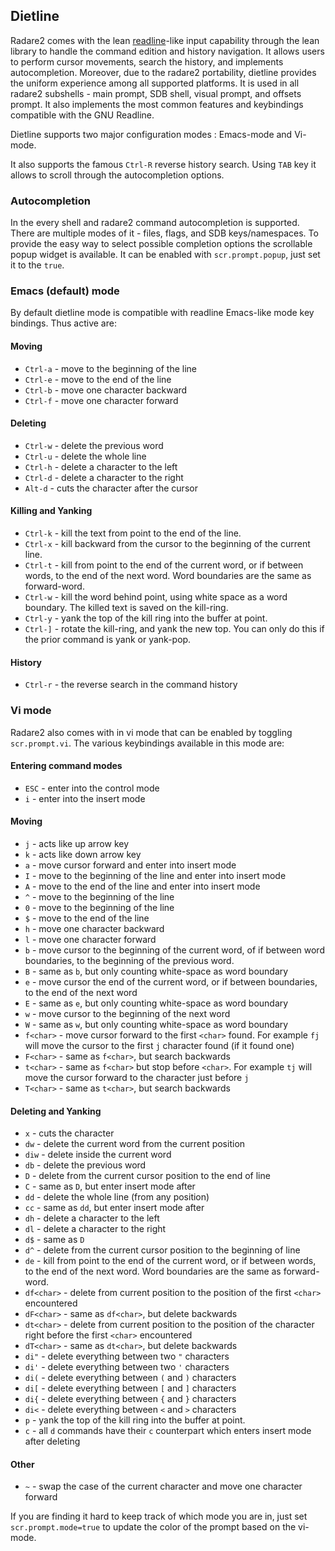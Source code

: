 ## Dietline

Radare2 comes with the lean [readline](https://en.wikipedia.org/wiki/GNU_Readline)-like input capability through the lean library to handle the command edition and history navigation. It allows users to perform cursor movements, search the
history, and implements autocompletion. Moreover, due to the radare2 portability, dietline provides
the uniform experience among all supported platforms. It is used in all radare2 subshells - main
prompt, SDB shell, visual prompt, and offsets prompt. It also implements the most common features
and keybindings compatible with the GNU Readline.

Dietline supports two major configuration modes : Emacs-mode and Vi-mode. 

It also supports the famous `Ctrl-R` reverse history search. Using `TAB` key it allows to scroll through the
autocompletion options.

### Autocompletion

In the every shell and radare2 command autocompletion is supported. There are multiple modes of it -
files, flags, and SDB keys/namespaces. To provide the easy way to select possible completion options
the scrollable popup widget is available. It can be enabled with `scr.prompt.popup`, just set it to
the `true`.

### Emacs (default) mode

By default dietline mode is compatible with readline Emacs-like mode key bindings. Thus active are:

#### Moving 
- `Ctrl-a` - move to the beginning of the line
- `Ctrl-e` - move to the end of the line
- `Ctrl-b` - move one character backward
- `Ctrl-f` - move one character forward

#### Deleting
- `Ctrl-w` - delete the previous word
- `Ctrl-u` - delete the whole line
- `Ctrl-h` - delete a character to the left
- `Ctrl-d` - delete a character to the right
- `Alt-d` - cuts the character after the cursor

#### Killing and Yanking 
- `Ctrl-k` - kill the text from point to the end of the line.
- `Ctrl-x` - kill backward from the cursor to the beginning of the current line.
- `Ctrl-t` - kill from point to the end of the current word, or if between words, to the end of the next word. Word boundaries are the same as forward-word.
- `Ctrl-w` - kill the word behind point, using white space as a word boundary. The killed text is saved on the kill-ring.
- `Ctrl-y` - yank the top of the kill ring into the buffer at point.
- `Ctrl-]` - rotate the kill-ring, and yank the new top. You can only do this if the prior command is yank or yank-pop.

#### History
- `Ctrl-r` - the reverse search in the command history

### Vi mode

Radare2 also comes with in vi mode that can be enabled by toggling `scr.prompt.vi`. The various keybindings available in this mode are:

#### Entering command modes
- `ESC` - enter into the control mode
- `i` - enter into the insert mode

#### Moving
- `j` - acts like up arrow key
- `k` - acts like down arrow key
- `a` - move cursor forward and enter into insert mode
- `I` - move to the beginning of the line and enter into insert mode
- `A` - move to the end of the line and enter into insert mode
- `^` - move to the beginning of the line
- `0` - move to the beginning of the line
- `$` - move to the end of the line
- `h` - move one character backward
- `l` - move one character forward
- `b` - move cursor to the beginning of the current word, of if between word boundaries, to the beginning of the previous word.
- `B` - same as `b`, but only counting white-space as word boundary
- `e` - move cursor the end of the current word, or if between boundaries, to the end of the next word
- `E` - same as `e`, but only counting white-space as word boundary
- `w` - move cursor to the beginning of the next word
- `W` - same as `w`, but only counting white-space as word boundary
- `f<char>` - move cursor forward to the first `<char>` found. For example `fj` will move the cursor to the first `j` character found (if it found one)
- `F<char>` - same as `f<char>`, but search backwards
- `t<char>` - same as `f<char>` but stop before `<char>`. For example `tj` will move the cursor forward to the character just before `j`
- `T<char>` - same as `t<char>`, but search backwards

#### Deleting and Yanking
- `x` - cuts the character
- `dw` - delete the current word from the current position
- `diw` - delete inside the current word
- `db` - delete the previous word
- `D` - delete from the current cursor position to the end of line
- `C` - same as `D`, but enter insert mode after
- `dd` - delete the whole line (from any position)
- `cc` - same as `dd`, but enter insert mode after
- `dh` - delete a character to the left
- `dl` - delete a character to the right
- `d$` - same as `D`
- `d^` - delete from the current cursor position to the beginning of line
- `de` - kill from point to the end of the current word, or if between words, to the end of the next word. Word boundaries are the same as forward-word.
- `df<char>` - delete from current position to the position of the first `<char>` encountered
- `dF<char>` - same as `df<char>`, but delete backwards
- `dt<char>` - delete from current position to the position of the character right before the first `<char>` encountered
- `dT<char>` - same as `dt<char>`, but delete backwards
- `di"` - delete everything between two `"` characters
- `di'` - delete everything between two `'` characters
- `di(` - delete everything between `(` and `)` characters
- `di[` - delete everything between `[` and `]` characters
- `di{` - delete everything between `{` and `}` characters
- `di<` - delete everything between `<` and `>` characters
- `p` - yank the top of the kill ring into the buffer at point.
- `c` - all `d` commands have their `c` counterpart which enters insert mode after deleting

#### Other

- `~` - swap the case of the current character and move one character forward

If you are finding it hard to keep track of which mode you are in, just set `scr.prompt.mode=true` to update the color of the prompt based on the vi-mode.
